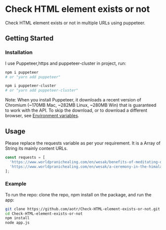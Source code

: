 # Check HTML element exists or not

Check HTML element exists or not in multiple URLs using puppeteer.

## Getting Started

### Installation

I use Puppeteer,https and puppeteer-cluster in project, run:

```bash
npm i puppeteer
# or "yarn add puppeteer"
```

```bash
npm i puppeteer-cluster
# or "yarn add puppeteer-cluster"
```

Note: When you install Puppeteer, it downloads a recent version of Chromium (~170MB Mac, ~282MB Linux, ~280MB Win) that is guaranteed to work with the API. To skip the download, or to download a different browser, see [Environment variables](https://github.com/puppeteer/puppeteer/blob/v5.0.0/docs/api.md#environment-variables).

## Usage

Please replace the requests variable as per your requirement. It is a Array of String its mainly content URLs.

```js
const requests = [
  'https://www.worldpranichealing.com/en/wesak/benefits-of-meditating-during-wesak/',
  'https://www.worldpranichealing.com/en/wesak/a-ceremony-in-the-himalaya/',
];
```

### Example

To run the repo: clone the repo, npm install on the package, and run the app:

```bash
git clone https://github.com/aotr/Check-HTML-element-exists-or-not.git
cd Check-HTML-element-exists-or-not
npm install
node app.js
```
